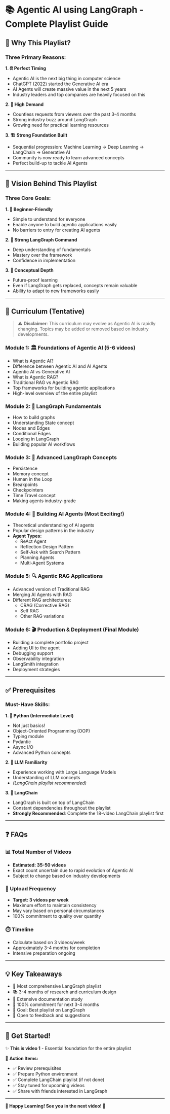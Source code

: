 # 📚 Agentic AI using LangGraph - Complete Playlist Guide

## 🎯 Why This Playlist?

### Three Primary Reasons:

**1. ⏰ Perfect Timing**
- Agentic AI is the next big thing in computer science
- ChatGPT (2022) started the Generative AI era
- AI Agents will create massive value in the next 5 years
- Industry leaders and top companies are heavily focused on this

**2. 📢 High Demand**
- Countless requests from viewers over the past 3-4 months
- Strong industry buzz around LangGraph
- Growing need for practical learning resources

**3. 🏗️ Strong Foundation Built**
- Sequential progression: Machine Learning → Deep Learning → LangChain → Generative AI
- Community is now ready to learn advanced concepts
- Perfect build-up to tackle AI Agents

---

## 🎨 Vision Behind This Playlist

### Three Core Goals:

**1. 🔰 Beginner-Friendly**
- Simple to understand for everyone
- Enable anyone to build agentic applications easily
- No barriers to entry for creating AI agents

**2. 💪 Strong LangGraph Command**
- Deep understanding of fundamentals
- Mastery over the framework
- Confidence in implementation

**3. 🧠 Conceptual Depth**
- Future-proof learning
- Even if LangGraph gets replaced, concepts remain valuable
- Ability to adapt to new frameworks easily

---

## 📖 Curriculum (Tentative)

> ⚠️ **Disclaimer**: This curriculum may evolve as Agentic AI is rapidly changing. Topics may be added or removed based on industry developments.

### **Module 1: 🏛️ Foundations of Agentic AI** (5-6 videos)
- What is Agentic AI?
- Difference between Agentic AI and AI Agents
- Agentic AI vs Generative AI
- What is Agentic RAG?
- Traditional RAG vs Agentic RAG
- Top frameworks for building agentic applications
- High-level overview of the entire playlist

### **Module 2: 🎯 LangGraph Fundamentals**
- How to build graphs
- Understanding State concept
- Nodes and Edges
- Conditional Edges
- Looping in LangGraph
- Building popular AI workflows

### **Module 3: 🚀 Advanced LangGraph Concepts**
- Persistence
- Memory concept
- Human in the Loop
- Breakpoints
- Checkpointers
- Time Travel concept
- Making agents industry-grade

### **Module 4: 🤖 Building AI Agents** (Most Exciting!)
- Theoretical understanding of AI agents
- Popular design patterns in the industry
- **Agent Types:**
  - ReAct Agent
  - Reflection Design Pattern
  - Self-Ask with Search Pattern
  - Planning Agents
  - Multi-Agent Systems

### **Module 5: 🔍 Agentic RAG Applications**
- Advanced version of Traditional RAG
- Merging AI Agents with RAG
- Different RAG architectures:
  - CRAG (Corrective RAG)
  - Self RAG
  - Other RAG variations

### **Module 6: 🎬 Production & Deployment** (Final Module)
- Building a complete portfolio project
- Adding UI to the agent
- Debugging support
- Observability integration
- LangSmith integration
- Deployment strategies

---

## ✅ Prerequisites

### Must-Have Skills:

**1. 🐍 Python (Intermediate Level)**
- Not just basics!
- Object-Oriented Programming (OOP)
- Typing module
- Pydantic
- Async I/O
- Advanced Python concepts

**2. 🤖 LLM Familiarity**
- Experience working with Large Language Models
- Understanding of LLM concepts
- *(LangChain playlist recommended)*

**3. 🔗 LangChain**
- LangGraph is built on top of LangChain
- Constant dependencies throughout the playlist
- **Strongly Recommended**: Complete the 18-video LangChain playlist first

---

## ❓ FAQs

### 📊 Total Number of Videos
- **Estimated: 35-50 videos**
- Exact count uncertain due to rapid evolution of Agentic AI
- Subject to change based on industry developments

### 📅 Upload Frequency
- **Target: 3 videos per week**
- Maximum effort to maintain consistency
- May vary based on personal circumstances
- 100% commitment to quality over quantity

### ⏱️ Timeline
- Calculate based on 3 videos/week
- Approximately 3-4 months for completion
- Intensive preparation ongoing

---

## 💡 Key Takeaways

- 🎯 Most comprehensive LangGraph playlist
- 📚 3-4 months of research and curriculum design
- 🔬 Extensive documentation study
- 💯 100% commitment for next 3-4 months
- 🌟 Goal: Best playlist on LangGraph
- 🤝 Open to feedback and suggestions

---

## 🚀 Get Started!

✨ **This is video 1** - Essential foundation for the entire playlist

📌 **Action Items:**
- ✅ Review prerequisites
- ✅ Prepare Python environment
- ✅ Complete LangChain playlist (if not done)
- ✅ Stay tuned for upcoming videos
- ✅ Share with friends interested in LangGraph

---

**🌟 Happy Learning! See you in the next video! 🚀**
